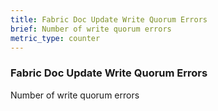 ```yaml
---
title: Fabric Doc Update Write Quorum Errors
brief: Number of write quorum errors
metric_type: counter
---
```

### Fabric Doc Update Write Quorum Errors

Number of write quorum errors